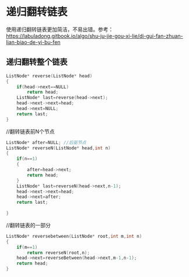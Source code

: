 # 递归翻转链表

使用递归翻转链表更加简洁，不易出错。参考：https://labuladong.gitbook.io/algo/shu-ju-jie-gou-xi-lie/di-gui-fan-zhuan-lian-biao-de-yi-bu-fen

## 递归翻转整个链表

```C++
ListNode* reverse(ListNode* head)
{
    if(head->next==NULL)
        return head;
    ListNode* last=reverse(head->next);
    head->next->next=head;
    head->next=NULL;
    return last;
}
```

//翻转链表前N个节点
```C++
ListNode* after=NULL; //后驱节点
ListNode* reverseN(ListNode* head,int n)
{
    if(n==1)
    {
        after=head->next;
        return head;
    }
    ListNode* last=reverseN(head->next,n-1);
    head->next->next=head;
    head->next=after;
    return last;
    
}
```

//翻转链表的一部分
```C++
ListNode* reversebetween(ListNode* root,int m,int n)
{
    if(m==1)
        return reverseN(root,n);
    head->next=reverseBetween(head->next,m-1,n-1);
    return head;
}
```
